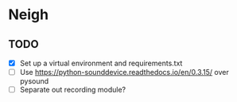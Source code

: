# Neigh

## TODO

- [X] Set up a virtual environment and requirements.txt
- [ ] Use https://python-sounddevice.readthedocs.io/en/0.3.15/ over pysound
- [ ] Separate out recording module?
